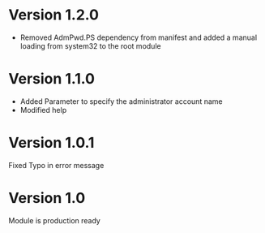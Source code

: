 # Version 1.2.0

* Removed AdmPwd.PS dependency from manifest and added a manual loading from system32 to the root module

# Version 1.1.0

* Added Parameter to specify the administrator account name
* Modified help

# Version 1.0.1

Fixed Typo in error message

# Version 1.0

Module is production ready
